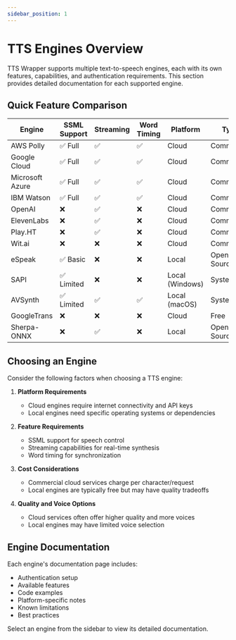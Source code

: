 ```yaml
---
sidebar_position: 1
---
```


# TTS Engines Overview

TTS Wrapper supports multiple text-to-speech engines, each with its own features, capabilities, and authentication requirements. This section provides detailed documentation for each supported engine.

## Quick Feature Comparison

| Engine | SSML Support | Streaming | Word Timing | Platform | Type |
|--------|--------------|-----------|-------------|-----------|------|
| AWS Polly | ✅ Full | ✅ | ✅ | Cloud | Commercial |
| Google Cloud | ✅ Full | ✅ | ✅ | Cloud | Commercial |
| Microsoft Azure | ✅ Full | ✅ | ✅ | Cloud | Commercial |
| IBM Watson | ✅ Full | ✅ | ✅ | Cloud | Commercial |
| OpenAI | ❌ | ✅ | ❌ | Cloud | Commercial |
| ElevenLabs | ❌ | ✅ | ❌ | Cloud | Commercial |
| Play.HT | ❌ | ✅ | ❌ | Cloud | Commercial |
| Wit.ai | ❌ | ❌ | ❌ | Cloud | Commercial |
| eSpeak | ✅ Basic | ❌ | ❌ | Local | Open Source |
| SAPI | ✅ Limited | ❌ | ❌ | Local (Windows) | System |
| AVSynth | ✅ Limited | ✅ | ✅ | Local (macOS) | System |
| GoogleTrans | ❌ | ❌ | ❌ | Cloud | Free |
| Sherpa-ONNX | ❌ | ✅ | ❌ | Local | Open Source |

## Choosing an Engine

Consider the following factors when choosing a TTS engine:

1. **Platform Requirements**
   - Cloud engines require internet connectivity and API keys
   - Local engines need specific operating systems or dependencies

2. **Feature Requirements**
   - SSML support for speech control
   - Streaming capabilities for real-time synthesis
   - Word timing for synchronization

3. **Cost Considerations**
   - Commercial cloud services charge per character/request
   - Local engines are typically free but may have quality tradeoffs

4. **Quality and Voice Options**
   - Cloud services often offer higher quality and more voices
   - Local engines may have limited voice selection

## Engine Documentation

Each engine's documentation page includes:

- Authentication setup
- Available features
- Code examples
- Platform-specific notes
- Known limitations
- Best practices

Select an engine from the sidebar to view its detailed documentation.